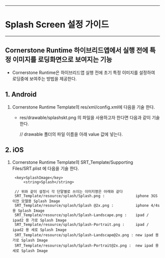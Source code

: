 <!--
{
	"id": 6604 ,
	
	"title": "Splash Screen 설정 가이드",
	"outline": "Cornerstone Runtime 하이브리드앱에서 실행 전에 특정 이미지를 로딩화면으로 보여지는 기능을 제공한다.",
	
	"tags" : ["runtime"],
	"order": [6, 6 , 4],
	"thumbnail": "6.2.00.android.png"
}
-->

-------------------

# Splash Screen 설정 가이드

-------------------

## Cornerstone Runtime 하이브리드앱에서 실행 전에 특정 이미지를 로딩화면으로 보여지는 기능

 - Cornerstone Runtime은 하이브리드앱 실행 전에 초기 특정 이미지를 설정하여 로딩중에 보여주는 방법을 제공한다.

## 1. Android ##

1) Cornerstone Runtime Template의 res/xml/config.xml에 다음을 기술 한다. 

	- res/drawable/splashskt.png 의 파일을 사용하고자 한다면 다음과 같이 기술 한다. 

		// drawable 폴더의 파일 이름을 아래 value 값에 넣는다.
		<preference name="splashscreen" value="splashskt"/>

## 2. iOS ##

1) Cornerstone Runtime Template의 SRT_Template/Supporting Files/SRT.plist 에 다음을 기술 한다.

		<key>SplashImage</key>
		 	<string>Splash</string>
		
		// 위와 같이 설정시 각 단말별로 쓰이는 이미지명은 아래와 같다
		SRT_Template/resource/splash/Splash.png : 		       iphone 3GS 이전 모델용 Splash Image
		SRT_Template/resource/splash/Splash @2x.png : 	       iphone 4/4s 용 Splash Image
		SRT_Template/resource/splash/Splash-Landscape.png :    ipad / ipad2 용 가로 Splash Image
		SRT_Template/resource/splash/Splash-Portrait.png :     ipad / ipad2 용 세로 Splash Image
		SRT_Template/resource/splash/Splash-Landscape@2x.png : new ipad 용 가로 Splash Image
		SRT_Template/resource/splash/Splash-Portrait@2x.png :  new ipad 용 세로 Splash Image

